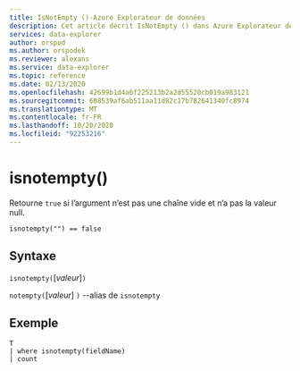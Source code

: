 ```yaml
---
title: IsNotEmpty ()-Azure Explorateur de données
description: Cet article décrit IsNotEmpty () dans Azure Explorateur de données.
services: data-explorer
author: orspod
ms.author: orspodek
ms.reviewer: alexans
ms.service: data-explorer
ms.topic: reference
ms.date: 02/13/2020
ms.openlocfilehash: 42699b1d4a6f225213b2a2d55520cb019a983121
ms.sourcegitcommit: 608539af6ab511aa11d82c17b782641340fc8974
ms.translationtype: MT
ms.contentlocale: fr-FR
ms.lasthandoff: 10/20/2020
ms.locfileid: "92253216"
---
```

# <a name="isnotempty"></a>isnotempty()

Retourne `true` si l’argument n’est pas une chaîne vide et n’a pas la valeur null.

```kusto
isnotempty("") == false
```

## <a name="syntax"></a>Syntaxe

`isnotempty(`[*valeur*]`)`

`notempty(`[*valeur*] `)` --alias de `isnotempty`

## <a name="example"></a>Exemple

```kusto
T
| where isnotempty(fieldName)
| count
```
